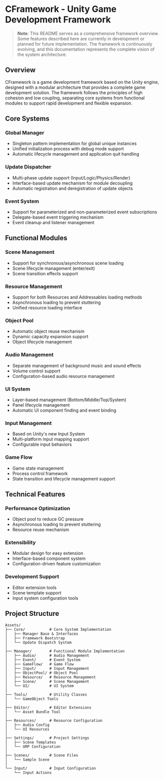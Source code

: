 # CFramework - Unity Game Development Framework

> **Note**: This README serves as a comprehensive framework overview. Some features described here are currently in development or planned for future implementation. The framework is continuously evolving, and this documentation represents the complete vision of the system architecture.

## Overview
CFramework is a game development framework based on the Unity engine, designed with a modular architecture that provides a complete game development solution. The framework follows the principles of high cohesion and low coupling, separating core systems from functional modules to support rapid development and flexible expansion.

## Core Systems
### Global Manager
- Singleton pattern implementation for global unique instances
- Unified initialization process with debug mode support
- Automatic lifecycle management and application quit handling

### Update Dispatcher
- Multi-phase update support (Input/Logic/Physics/Render)
- Interface-based update mechanism for module decoupling
- Automatic registration and deregistration of update objects

### Event System
- Support for parameterized and non-parameterized event subscriptions
- Delegate-based event triggering mechanism
- Event cleanup and listener management

## Functional Modules
### Scene Management
- Support for synchronous/asynchronous scene loading
- Scene lifecycle management (enter/exit)
- Scene transition effects support

### Resource Management
- Support for both Resources and Addressables loading methods
- Asynchronous loading to prevent stuttering
- Unified resource loading interface

### Object Pool
- Automatic object reuse mechanism
- Dynamic capacity expansion support
- Object lifecycle management

### Audio Management
- Separate management of background music and sound effects
- Volume control support
- Configuration-based audio resource management

### UI System
- Layer-based management (Bottom/Middle/Top/System)
- Panel lifecycle management
- Automatic UI component finding and event binding

### Input Management
- Based on Unity's new Input System
- Multi-platform input mapping support
- Configurable input behaviors

### Game Flow
- Game state management
- Process control framework
- State transition and lifecycle management support

## Technical Features
### Performance Optimization
- Object pool to reduce GC pressure
- Asynchronous loading to prevent stuttering
- Resource reuse mechanism

### Extensibility
- Modular design for easy extension
- Interface-based component system
- Configuration-driven feature customization

### Development Support
- Editor extension tools
- Scene template support
- Input system configuration tools

## Project Structure
```
Assets/
├── Core/           # Core System Implementation
│   ├── Manager Base & Interfaces
│   ├── Framework Bootstrap
│   └── Update Dispatch System
│
├── Manager/        # Functional Module Implementation
│   ├── Audio/      # Audio Management
│   ├── Event/      # Event System
│   ├── GameFlow/   # Game Flow
│   ├── Input/      # Input Management
│   ├── ObjectPool/ # Object Pool
│   ├── Resource/   # Resource Management
│   ├── Scene/      # Scene Management
│   └── UI/         # UI System
│
├── Tools/          # Utility Classes
│   └── GameObject Tools
│
├── Editor/         # Editor Extensions
│   └── Asset Bundle Tool
│
├── Resources/      # Resource Configuration
│   ├── Audio Config
│   └── UI Resources
│
├── Settings/       # Project Settings
│   ├── Scene Templates
│   └── URP Configuration
│
├── Scenes/         # Scene Files
│   └── Sample Scene
│
└── Input/          # Input Configuration
    └── Input Actions
```
